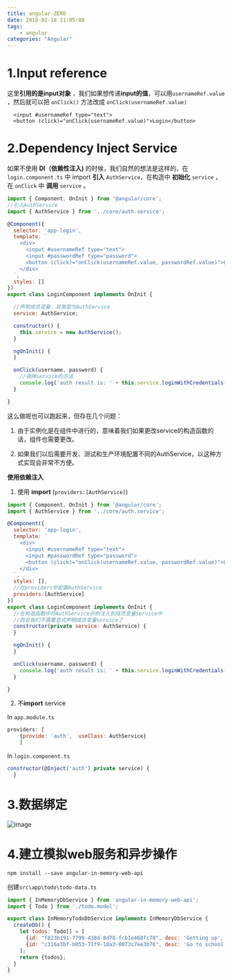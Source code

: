 ```yaml
---
title: angular-ZERO
date: 2018-02-18 11:05:08
tags:
	- angular
categories: "Angular"
---
```


# 1.Input reference
这里**引用的是input对象** ，我们如果想传递**input的值**，可以用`usernameRef.value` ，然后就可以把 `onClick()` 方法改成 `onClick(usernameRef.value)`

```
  <input #usernameRef type="text">
  <button (click)="onClick(usernameRef.value)">Login</button>
```

# 2.Dependency Inject Service

如果不使用 **DI（依赖性注入)** 的时候，我们自然的想法是这样的，在 `login.component.ts` 中 import **引入** `AuthService`，在构造中 **初始化** `service` ，在 `onClick` 中 **调用** `service` 。
```javascript
import { Component, OnInit } from '@angular/core';
//引入AuthService
import { AuthService } from '../core/auth.service';

@Component({
  selector: 'app-login',
  template: `
    <div>
      <input #usernameRef type="text">
      <input #passwordRef type="password">
      <button (click)="onClick(usernameRef.value, passwordRef.value)">Login</button>
    </div>
  `,
  styles: []
})
export class LoginComponent implements OnInit {

  //声明成员变量，其类型为AuthService
  service: AuthService;

  constructor() {
    this.service = new AuthService();
  }

  ngOnInit() {
  }

  onClick(username, password) {
    //调用service的方法
    console.log('auth result is: ' + this.service.loginWithCredentials(username, password));
  }

}
```
这么做呢也可以跑起来，但存在几个问题：

1. 由于实例化是在组件中进行的，意味着我们如果更改service的构造函数的话，组件也需要更改。

2. 如果我们以后需要开发、测试和生产环境配置不同的AuthService，以这种方式实现会非常不方便。

**使用依赖注入**

1. 使用 **import** (`providers:[AuthService]`)

```javascript
import { Component, OnInit } from '@angular/core';
import { AuthService } from '../core/auth.service';

@Component({
  selector: 'app-login',
  template: `
    <div>
      <input #usernameRef type="text">
      <input #passwordRef type="password">
      <button (click)="onClick(usernameRef.value, passwordRef.value)">Login</button>
    </div>
  `,
  styles: [],
  //在providers中配置AuthService
  providers:[AuthService]
})
export class LoginComponent implements OnInit {
  //在构造函数中将AuthService示例注入到成员变量service中
  //而且我们不需要显式声明成员变量service了
  constructor(private service: AuthService) {
  }

  ngOnInit() {
  }

  onClick(username, password) {
    console.log('auth result is: ' + this.service.loginWithCredentials(username, password));
  }

}
```
2. 不**import** service

In `app.module.ts`

```javascript
providers: [
    {provide: 'auth',  useClass: AuthService}
    ]
```

In `login.component.ts`

```javascript
constructor(@Inject('auth') private service) {
  }
```
# 3.数据绑定
![image](https://penny-1256097328.cos.ap-beijing.myqcloud.com/WX20180218-121431%402x.png)

# 4.建立模拟web服务和异步操作

```
npm install --save angular-in-memory-web-api
```
创建`src\app\todo\todo-data.ts`

```javascript
import { InMemoryDbService } from 'angular-in-memory-web-api';
import { Todo } from './todo.model';

export class InMemoryTodoDbService implements InMemoryDbService {
  createDb() {
    let todos: Todo[] = [
      {id: "f823b191-7799-438d-8d78-fcb1e468fc78", desc: 'Getting up', completed: true},
      {id: "c316a3bf-b053-71f9-18a3-0073c7ee3b76", desc: 'Go to school', completed: false}
    ];
    return {todos};
  }
}
```